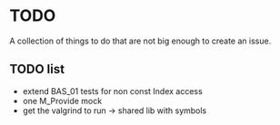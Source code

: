 # TODO
A collection of things to do that are not big enough to create an issue.

## TODO list
- extend BAS_01 tests for non const Index access
- one M_Provide mock
- get the valgrind to run -> shared lib with symbols
